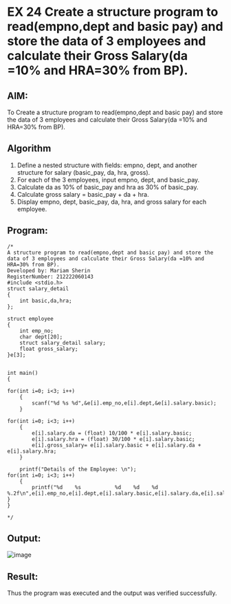 # EX 24 Create a structure program to read(empno,dept and basic pay) and store the data of 3 employees and calculate their Gross Salary(da =10% and HRA=30% from BP).
## AIM:
To Create a structure program to read(empno,dept and basic pay) and store the data of 3 employees and calculate their Gross Salary(da =10% and HRA=30% from BP).

## Algorithm
1. Define a nested structure with fields: empno, dept, and another structure for salary (basic_pay, da, hra, gross).
2. For each of the 3 employees, input empno, dept, and basic_pay.
3. Calculate da as 10% of basic_pay and hra as 30% of basic_pay.
4. Calculate gross salary = basic_pay + da + hra.
5. Display empno, dept, basic_pay, da, hra, and gross salary for each employee.


## Program:
```
/*
A structure program to read(empno,dept and basic pay) and store the data of 3 employees and calculate their Gross Salary(da =10% and HRA=30% from BP).
Developed by: Mariam Sherin
RegisterNumber: 212222060143
#include <stdio.h>
struct salary_detail
{
    int basic,da,hra;
};

struct employee
{
    int emp_no;
    char dept[20];
    struct salary_detail salary;
    float gross_salary;
}e[3];


int main()
{
   
for(int i=0; i<3; i++)
    {
        scanf("%d %s %d",&e[i].emp_no,e[i].dept,&e[i].salary.basic);
    }

for(int i=0; i<3; i++)
    {
        e[i].salary.da = (float) 10/100 * e[i].salary.basic;
        e[i].salary.hra = (float) 30/100 * e[i].salary.basic;
        e[i].gross_salary= e[i].salary.basic + e[i].salary.da + e[i].salary.hra;
    }
        
    printf("Details of the Employee: \n");
for(int i=0; i<3; i++)
    {
        printf("%d    %s           %d    %d    %d    %.2f\n",e[i].emp_no,e[i].dept,e[i].salary.basic,e[i].salary.da,e[i].salary.hra,e[i].gross_salary);
}
}

*/
```

## Output:

![image](https://github.com/user-attachments/assets/75ebfdf1-0596-4ae6-be44-fec56cc6ef71)


## Result:
Thus the program was executed and the output was verified successfully.
